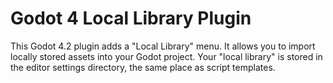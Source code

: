 # Godot 4 Local Library Plugin

This Godot 4.2 plugin adds a "Local Library" menu. It allows you to import locally stored assets into your Godot project.
Your "local library" is stored in the editor settings directory, the same place as script templates.

